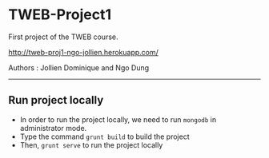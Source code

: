 TWEB-Project1
=============

First project of the TWEB course.

http://tweb-proj1-ngo-jollien.herokuapp.com/

Authors : Jollien Dominique and Ngo Dung

---

Run project locally
----

- In order to run the project locally, we need to run `mongodb` in administrator mode.
- Type the command `grunt build` to build the project 
- Then, `grunt serve` to run the project locally